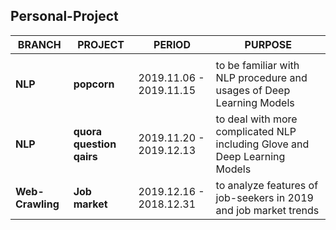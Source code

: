 ## Personal-Project

|BRANCH|PROJECT|PERIOD|PURPOSE|
|----|----|----|----|
|||||
|**NLP**|**popcorn**|2019.11.06 - 2019.11.15|to be familiar with NLP procedure and usages of Deep Learning Models|
|**NLP**|**quora question qairs**|2019.11.20 - 2019.12.13|to deal with more complicated NLP including Glove and Deep Learning Models |
|**Web-Crawling**|**Job market**|2019.12.16 - 2018.12.31|to analyze features of job-seekers in 2019 and job market trends|
